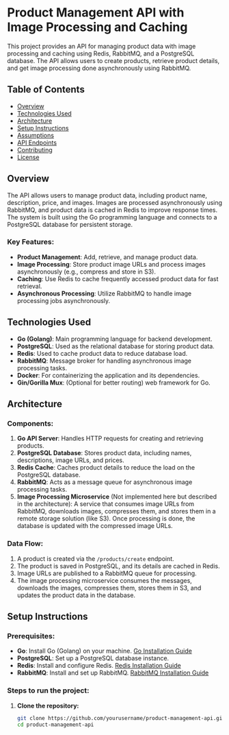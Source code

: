 # Product Management API with Image Processing and Caching

This project provides an API for managing product data with image processing and caching using Redis, RabbitMQ, and a PostgreSQL database. The API allows users to create products, retrieve product details, and get image processing done asynchronously using RabbitMQ.

## Table of Contents
- [Overview](#overview)
- [Technologies Used](#technologies-used)
- [Architecture](#architecture)
- [Setup Instructions](#setup-instructions)
- [Assumptions](#assumptions)
- [API Endpoints](#api-endpoints)
- [Contributing](#contributing)
- [License](#license)

## Overview
The API allows users to manage product data, including product name, description, price, and images. Images are processed asynchronously using RabbitMQ, and product data is cached in Redis to improve response times. The system is built using the Go programming language and connects to a PostgreSQL database for persistent storage.

### Key Features:
- **Product Management**: Add, retrieve, and manage product data.
- **Image Processing**: Store product image URLs and process images asynchronously (e.g., compress and store in S3).
- **Caching**: Use Redis to cache frequently accessed product data for fast retrieval.
- **Asynchronous Processing**: Utilize RabbitMQ to handle image processing jobs asynchronously.

## Technologies Used
- **Go (Golang)**: Main programming language for backend development.
- **PostgreSQL**: Used as the relational database for storing product data.
- **Redis**: Used to cache product data to reduce database load.
- **RabbitMQ**: Message broker for handling asynchronous image processing tasks.
- **Docker**: For containerizing the application and its dependencies.
- **Gin/Gorilla Mux**: (Optional for better routing) web framework for Go.
  
## Architecture
### Components:
1. **Go API Server**: Handles HTTP requests for creating and retrieving products.
2. **PostgreSQL Database**: Stores product data, including names, descriptions, image URLs, and prices.
3. **Redis Cache**: Caches product details to reduce the load on the PostgreSQL database.
4. **RabbitMQ**: Acts as a message queue for asynchronous image processing tasks.
5. **Image Processing Microservice** (Not implemented here but described in the architecture): A service that consumes image URLs from RabbitMQ, downloads images, compresses them, and stores them in a remote storage solution (like S3). Once processing is done, the database is updated with the compressed image URLs.

### Data Flow:
1. A product is created via the `/products/create` endpoint.
2. The product is saved in PostgreSQL, and its details are cached in Redis.
3. Image URLs are published to a RabbitMQ queue for processing.
4. The image processing microservice consumes the messages, downloads the images, compresses them, stores them in S3, and updates the product data in the database.

## Setup Instructions

### Prerequisites:
- **Go**: Install Go (Golang) on your machine. [Go Installation Guide](https://golang.org/doc/install)
- **PostgreSQL**: Set up a PostgreSQL database instance.
- **Redis**: Install and configure Redis. [Redis Installation Guide](https://redis.io/download)
- **RabbitMQ**: Install and set up RabbitMQ. [RabbitMQ Installation Guide](https://www.rabbitmq.com/download.html)

### Steps to run the project:

1. **Clone the repository:**
   ```bash
   git clone https://github.com/yourusername/product-management-api.git
   cd product-management-api
